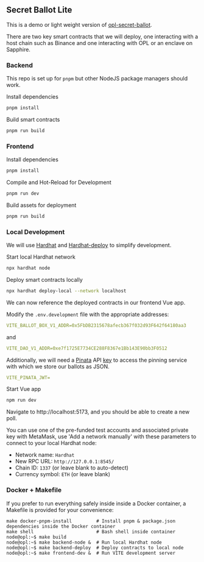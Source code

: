 ## Secret Ballot Lite
This is a demo or light weight version of [opl-secret-ballot](https://github.com/oasislabs/opl-secret-ballot).

There are two key smart contracts that we will deploy, one interacting with a host chain such as Binance and one interacting with OPL or an enclave on Sapphire.

### Backend

This repo is set up for `pnpm` but other NodeJS package managers should work.

Install dependencies
```sh
pnpm install
```

Build smart contracts
```sh
pnpm run build
```

### Frontend

Install dependencies

```sh
pnpm install
```

Compile and Hot-Reload for Development
```sh
pnpm run dev
```

Build assets for deployment
```sh
pnpm run build
```

### Local Development

We will use [Hardhat](https://hardhat.org/hardhat-runner/docs/getting-started#overview) and [Hardhat-deploy](https://github.com/wighawag/hardhat-deploy) to simplify development.

Start local Hardhat network
```sh
npx hardhat node
```

Deploy smart contracts locally
```sh
npx hardhat deploy-local --network localhost
```

We can now reference the deployed contracts in our frontend Vue app.

Modify the `.env.development` file with the appropriate addresses:
```yaml
VITE_BALLOT_BOX_V1_ADDR=0x5FbDB2315678afecb367f032d93F642f64180aa3
```
and
```yaml
VITE_DAO_V1_ADDR=0xe7f1725E7734CE288F8367e1Bb143E90bb3F0512
```

Additionally, we will need a [Pinata](https://www.pinata.cloud) API [key](https://docs.pinata.cloud/pinata-api/authentication) to access the pinning
service with which we store our ballots as JSON.

```yaml
VITE_PINATA_JWT=
```

Start Vue app
```sh
npm run dev
```

Navigate to http://localhost:5173, and you should be able to create a new poll.

You can use one of the pre-funded test accounts and associated private key with MetaMask, use 'Add a network manually' with these parameters to connect to your local Hardhat node:

 * Network name: `Hardhat`
 * New RPC URL: `http://127.0.0.1:8545/`
 * Chain ID: `1337` (or leave blank to auto-detect)
 * Currency symbol: `ETH` (or leave blank)

### Docker + Makefile

If you prefer to run everything safely inside inside a Docker container, a Makefile is provided for your convenience:

```
make docker-pnpm-install         # Install pnpm & package.json dependencies inside the Docker container
make shell                       # Bash shell inside container
node@opl:~$ make build
node@opl:~$ make backend-node &  # Run local Hardhat node
node@opl:~$ make backend-deploy  # Deploy contracts to local node
node@opl:~$ make frontend-dev &  # Run VITE development server
```
